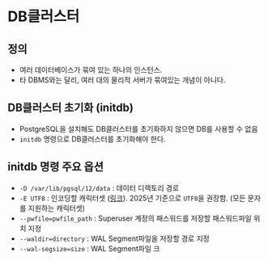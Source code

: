 # DB클러스터

## 정의
- 여러 데이터베이스가 묶여 있는 하나의 인스턴스.
- 타 DBMS와는 달리, 여러 대의 물리적 서버가 묶여있는 개념이 아니다.

## DB클러스터 초기화 (initdb)
- PostgreSQL을 설치해도 DB클러스터를 초기화하지 않으면 DB를 사용할 수 없음
- `initdb` 명령으로 DB클러스터를 초기화해야 한다.

## initdb 명령 주요 옵션
- `-D /var/lib/pgsql/12/data` : 데이터 디렉토리 경로
- `-E UTF8` : 인코딩할 캐릭터셋 ([링크](https://www.postgresql.org/docs/current/multibyte.html#MULTIBYTE-CHARSET-SUPPORTED)). 2025년 기준으로 `UTF8`을 권장함. (모든 문자를 지원하는 캐릭터셋)
- `--pwfile=pwfile_path` : Superuser 계정의 패스워드를 저장할 패스워드파일 위치 지정
- `--waldir=directory` : WAL Segment파일을 저장할 경로 지정
- `--wal-segsize=size` : WAL Segment파일 크
